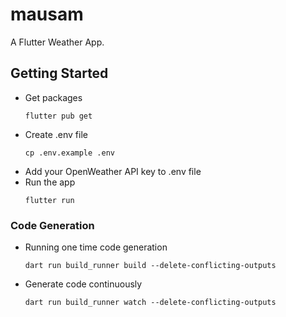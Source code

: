 # mausam

A Flutter Weather App.

## Getting Started

- Get packages
  ```
  flutter pub get
  ```
- Create .env file
  ```
  cp .env.example .env
  ```
- Add your OpenWeather API key to .env file
- Run the app
  ```
  flutter run
  ```

### Code Generation

- Running one time code generation

  ```
  dart run build_runner build --delete-conflicting-outputs
  ```

- Generate code continuously
  ```
  dart run build_runner watch --delete-conflicting-outputs
  ```
